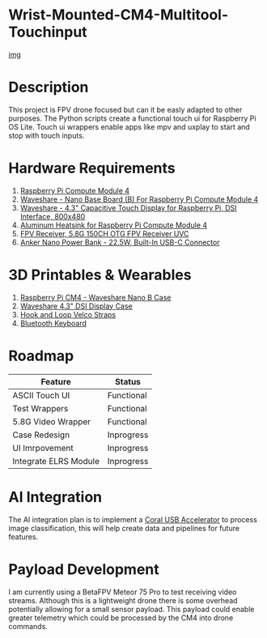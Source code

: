 # Wrist-Mounted-CM4-Multitool-Touchinput
[img](./images/Project-Image2.png)


# Description
This project is FPV drone focused but can it be easly adapted to other purposes. The Python scripts create a functional touch ui for Raspberry Pi OS Lite. Touch ui wrappers enable apps like mpv and uxplay to start and stop with touch inputs.

# Hardware Requirements
  1. [Raspberry Pi Compute Module 4](https://www.raspberrypi.com/products/compute-module-4/?variant=raspberry-pi-cm4001000)
  2. [Waveshare - Nano Base Board (B) For Raspberry Pi Compute Module 4](https://www.waveshare.com/cm4-nano-b.htm)
  3. [Waveshare - 4.3" Capacitive Touch Display for Raspberry Pi, DSI Interface, 800x480](https://www.waveshare.com/4.3inch-dsi-lcd.htm)
  4. [Aluminum Heatsink for Raspberry Pi Compute Module 4](https://www.amazon.com/waveshare-Raspberry-Corrosion-Oxidation-Dissipation/dp/B09NVP9C9B?th=1)
  5. [FPV Receiver, 5.8G 150CH OTG FPV Receiver UVC](https://www.aliexpress.us/w/wholesale-5.8g-otg-uvc-receiver.html?g=y&SearchText=5.8g+otg+uvc+receiver&sortType=total_tranpro_desc)
  6. [Anker Nano Power Bank - 22.5W, Built-In USB-C Connector](https://www.anker.com/products/a1653-usb-c-portable-charger-5000mah?variant=42733234258070&utm_source=google&utm_medium=pmax&utm_content=alwayson&utm_campaign=us_security_DIFMSecurity_m1-2_google-pmax_E9000122_purchase_buycode_audience_external&utm_term=22535900822___hotdeal-travel-S2&gad_source=1&gad_campaignid=22529554545&gbraid=0AAAAADbnO27_Bf6lJFIBeAjxoeXOCy24y&gclid=Cj0KCQjw0NPGBhCDARIsAGAzpp1micEtmObNUNghM_m7Dq4vSeVrheTNlQYINO7vkE2KpF8egbi8UaYaAib4EALw_wcB)

# 3D Printables & Wearables
  1. [Raspberry Pi CM4 - Waveshare Nano B Case](https://www.thingiverse.com/thing:5674392/remixes)
  2. [Waveshare 4.3" DSI Display Case](https://www.printables.com/model/991719-waveshare-43-ips-dsi-display-for-raspberry-pi-wall/related)
  3. [Hook and Loop Velco Straps](https://www.amazon.com/s?k=hook+and+loop+velcro+straps&hvadid=410018013276&hvdev=c&hvexpln=0&hvlocphy=9031950&hvnetw=g&hvocijid=10011290035064895997--&hvqmt=e&hvrand=10011290035064895997&hvtargid=kwd-13579558125&hydadcr=18918_11286156&mcid=9676c737b2d834a7b67f33265bb4a5ae&tag=googhydr-20&ref=pd_sl_5y1iwb3osv_e)
  4. [Bluetooth Keyboard](https://www.adafruit.com/product/3601?gad_source=1&gad_campaignid=21079227318&gbraid=0AAAAADx9JvTGcgnCEJUa8A5kDV-I-Guo-&gclid=Cj0KCQjw0NPGBhCDARIsAGAzpp2jjx6QkyOSyLixy9Kwr0u1OxjeN5MNad0XjRfW134NHDoAxfe3-nYaAvT1EALw_wcB)

# Roadmap

| Feature                | Status       |
|------------------------|--------------|
| ASCII Touch UI         | Functional   |
| Test Wrappers          | Functional   |
| 5.8G Video Wrapper     | Functional   |
| Case Redesign          | Inprogress   |
| UI Imrpovement         | Inprogress   |
| Integrate ELRS Module  | Inprogress   |



# AI Integration
  The AI integration plan is to implement a [Coral USB Accelerator](https://coral.ai/products/accelerator) to process image classification, this will help create data and pipelines for future features.

# Payload Development
  I am currently using a BetaFPV Meteor 75 Pro to test receiving video streams. Although this is a lightweight drone there is some overhead potentially allowing for a small sensor payload. This payload could enable greater telemetry which could be processed by the CM4 into drone commands.

